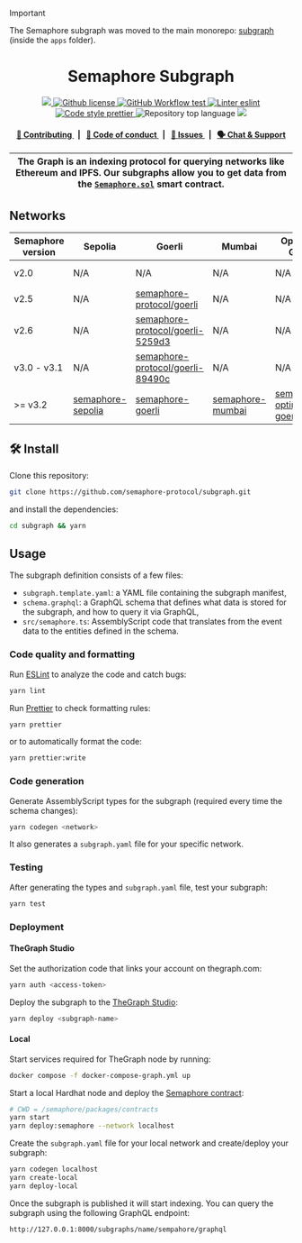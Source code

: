 > [!IMPORTANT]  
> The Semaphore subgraph was moved to the main monorepo: [subgraph](https://github.com/semaphore-protocol/semaphore/tree/main/apps/subgraph) (inside the `apps` folder).

<h1 align="center">
    Semaphore Subgraph
</h1>

<p align="center">
    <a href="https://github.com/semaphore-protocol" target="_blank">
        <img src="https://img.shields.io/badge/project-Semaphore-blue.svg?style=flat-square">
    </a>
    <a href="https://github.com/semaphore-protocol/subgraph/blob/main/LICENSE">
        <img alt="Github license" src="https://img.shields.io/github/license/semaphore-protocol/subgraph.svg?style=flat-square">
    </a>
    <a href="https://github.com/semaphore-protocol/subgraph/actions/workflows/test.yml">
        <img alt="GitHub Workflow test" src="https://img.shields.io/github/actions/workflow/status/semaphore-protocol/subgraph/test.yml?branch=main&label=test&style=flat-square&logo=github">
    </a>
    <a href="https://eslint.org/" target="_blank">
        <img alt="Linter eslint" src="https://img.shields.io/badge/linter-eslint-8080f2?style=flat-square&logo=eslint">
    </a>
    <a href="https://prettier.io/" target="_blank">
        <img alt="Code style prettier" src="https://img.shields.io/badge/code%20style-prettier-f8bc45?style=flat-square&logo=prettier">
    </a>
    <img alt="Repository top language" src="https://img.shields.io/github/languages/top/semaphore-protocol/subgraph?style=flat-square">
    <a href="https://www.gitpoap.io/gh/semaphore-protocol/subgraph" target="_blank">
        <img src="https://public-api.gitpoap.io/v1/repo/semaphore-protocol/subgraph/badge">
    </a>
</p>

<div align="center">
    <h4>
        <a href="./CONTRIBUTING.md">
            👥 Contributing
        </a>
        <span>&nbsp;&nbsp;|&nbsp;&nbsp;</span>
        <a href="./CODE_OF_CONDUCT.md">
            🤝 Code of conduct
        </a>
        <span>&nbsp;&nbsp;|&nbsp;&nbsp;</span>
        <a href="https://github.com/semaphore-protocol/subgraph/issues/new/choose">
            🔎 Issues
        </a>
        <span>&nbsp;&nbsp;|&nbsp;&nbsp;</span>
        <a href="https://semaphore.pse.dev/discord">
            🗣️ Chat &amp; Support
        </a>
    </h4>
</div>

| The Graph is an indexing protocol for querying networks like Ethereum and IPFS. Our subgraphs allow you to get data from the [`Semaphore.sol`](https://github.com/semaphore-protocol/semaphore/blob/main/contracts/Semaphore.sol) smart contract. |
| ------------------------------------------------------------------------------------------------------------------------------------------------------------------------------------------------------------------------------------------------- |

## Networks

| Semaphore version | Sepolia                                                                                   | Goerli                                                                                                            | Mumbai                                                                                  | Optimism Goerli                                                                                           | Arbitrum Goerli                                                                                           | Arbitrum One                                                                                                          |
| ----------------- | ----------------------------------------------------------------------------------------- | ----------------------------------------------------------------------------------------------------------------- | --------------------------------------------------------------------------------------- | --------------------------------------------------------------------------------------------------------- | --------------------------------------------------------------------------------------------------------- | --------------------------------------------------------------------------------------------------------------------- |
| v2.0              | N/A                                                                                       | N/A                                                                                                               | N/A                                                                                     | N/A                                                                                                       | N/A                                                                                                       | [semaphore-protocol/arbitrum](https://thegraph.com/hosted-service/subgraph/semaphore-protocol/arbitrum)               |
| v2.5              | N/A                                                                                       | [semaphore-protocol/goerli](https://thegraph.com/hosted-service/subgraph/semaphore-protocol/goerli)               | N/A                                                                                     | N/A                                                                                                       | N/A                                                                                                       | N/A                                                                                                                   |
| v2.6              | N/A                                                                                       | [semaphore-protocol/goerli-5259d3](https://thegraph.com/hosted-service/subgraph/semaphore-protocol/goerli-5259d3) | N/A                                                                                     | N/A                                                                                                       | N/A                                                                                                       | [semaphore-protocol/arbitrum-86337c](https://thegraph.com/hosted-service/subgraph/semaphore-protocol/arbitrum-86337c) |
| v3.0 - v3.1       | N/A                                                                                       | [semaphore-protocol/goerli-89490c](https://thegraph.com/hosted-service/subgraph/semaphore-protocol/goerli-89490c) | N/A                                                                                     | N/A                                                                                                       | N/A                                                                                                       | [semaphore-protocol/arbitrum-72dca3](https://thegraph.com/hosted-service/subgraph/semaphore-protocol/arbitrum-72dca3) |
| >= v3.2           | [semaphore-sepolia](https://api.studio.thegraph.com/query/14377/semaphore-sepolia/v3.6.1) | [semaphore-goerli](https://api.studio.thegraph.com/query/14377/semaphore-goerli/v3.6.1)                           | [semaphore-mumbai](https://api.studio.thegraph.com/query/14377/semaphore-mumbai/v3.6.1) | [semaphore-optimism-goerli](https://api.studio.thegraph.com/query/14377/semaphore-optimism-goerli/v3.6.1) | [semaphore-arbitrum-goerli](https://api.studio.thegraph.com/query/14377/semaphore-arbitrum-goerli/v3.6.1) | [semaphore-arbitrum](https://api.studio.thegraph.com/query/14377/semaphore-arbitrum/v3.6.1)                           |

## 🛠 Install

Clone this repository:

```bash
git clone https://github.com/semaphore-protocol/subgraph.git
```

and install the dependencies:

```bash
cd subgraph && yarn
```

## Usage

The subgraph definition consists of a few files:

-   `subgraph.template.yaml`: a YAML file containing the subgraph manifest,
-   `schema.graphql`: a GraphQL schema that defines what data is stored for the subgraph, and how to query it via GraphQL,
-   `src/semaphore.ts`: AssemblyScript code that translates from the event data to the entities defined in the schema.

### Code quality and formatting

Run [ESLint](https://eslint.org/) to analyze the code and catch bugs:

```bash
yarn lint
```

Run [Prettier](https://prettier.io/) to check formatting rules:

```bash
yarn prettier
```

or to automatically format the code:

```bash
yarn prettier:write
```

### Code generation

Generate AssemblyScript types for the subgraph (required every time the schema changes):

```bash
yarn codegen <network>
```

It also generates a `subgraph.yaml` file for your specific network.

### Testing

After generating the types and `subgraph.yaml` file, test your subgraph:

```bash
yarn test
```

### Deployment

#### TheGraph Studio

Set the authorization code that links your account on thegraph.com:

```bash
yarn auth <access-token>
```

Deploy the subgraph to the [TheGraph Studio](https://thegraph.com/studio/):

```bash
yarn deploy <subgraph-name>
```

#### Local

Start services required for TheGraph node by running:

```bash
docker compose -f docker-compose-graph.yml up
```

Start a local Hardhat node and deploy the [Semaphore contract](https://github.com/semaphore-protocol/semaphore/tree/main/packages/contracts):

```bash
# CWD = /semaphore/packages/contracts
yarn start
yarn deploy:semaphore --network localhost
```

Create the `subgraph.yaml` file for your local network and create/deploy your subgraph:

```bash
yarn codegen localhost
yarn create-local
yarn deploy-local
```

Once the subgraph is published it will start indexing. You can query the subgraph using the following GraphQL endpoint:

```
http://127.0.0.1:8000/subgraphs/name/sempahore/graphql
```
